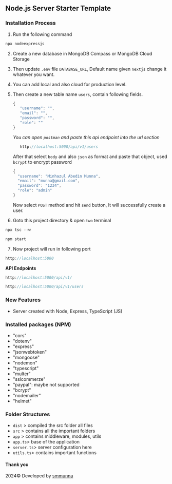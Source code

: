 ## Node.js Server Starter Template

### Installation Process
1. Run the following command
```javascript
npx nodeexpressjs
```
2. Create a new database in MongoDB Compass or MongoDB Cloud Storage
3. Then update `.env` file `DATABASE_URL`, Default name given `nextjs` change it whatever you want.
4. You can add local and also cloud for production level.
5. Then create a new table name `users`, contain following fields.
   ```javascript
   {
      "username": "",
      "email": "",
      "password": "",
      "role": ""
   }
   ```
   *You can open `postman` and paste this api endpoint into the url section*
   ```javascript   
      http://localhost:5000/api/v1/users
   ```
   After that select `body` and also `json` as format and paste that object, used `bcrypt` to encrypt password
    ```javascript
   {
      "username": "Minhazul Abedin Munna",
      "email": "munna@gmail.com",
      "password": "1234",
      "role": "admin"
   }
   ```
   Now select `POST` method and hit `send` button, It will successfully create a user.
   
6. Goto this project directory & open `two` terminal
```javascript
npx tsc --w
```
```javascript
npm start
```
7. Now project will run in following port
```javascript   
http://localhost:5000
```
**API Endpoints**
```javascript   
http://localhost:5000/api/v1/
```
```javascript   
http://localhost:5000/api/v1/users
```

### New Features
   - Server created with Node, Express, TypeScript (JS)

### Installed packages (NPM)
   - "cors"
   - "dotenv"
   - "express"
   - "jsonwebtoken"
   - "mongoose"
   - "nodemon"
   - "typescript"
   - "multer"
   - "sslcommerze"
   - "paypal": maybe not supported
   - "bcrypt"
   - "nodemailer"
   - "helmet"

### Folder Structures
   - `dist` > compiled the src folder all files
   - `src` > contains all the important folders
   - `app` > contains middleware, modules, utils
   - `app.ts`> base of the application
   - `server.ts`> server configuration here
   - `utils.ts`> contains important functions


  #### Thank you
  2024&copy; Developed by <a href="https://github.com/smmunna">smmunna</a>